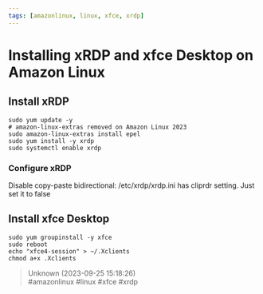 ```yaml
---
tags: [amazonlinux, linux, xfce, xrdp]
---
```


# Installing xRDP and xfce Desktop on Amazon Linux

## Install xRDP

```  
sudo yum update -y
# amazon-linux-extras removed on Amazon Linux 2023  
sudo amazon-linux-extras install epel  
sudo yum install -y xrdp  
sudo systemctl enable xrdp  
```

### Configure xRDP

Disable copy-paste bidirectional: /etc/xrdp/xrdp.ini has cliprdr setting. Just set it to false

## Install xfce Desktop

```  
sudo yum groupinstall -y xfce  
sudo reboot  
echo "xfce4-session" > ~/.Xclients  
chmod a+x .Xclients  
```  

> Unknown (2023-09-25 15:18:26)  
> #amazonlinux #linux #xfce #xrdp

